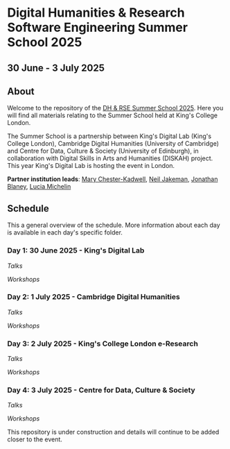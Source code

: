 # Digital Humanities & Research Software Engineering Summer School 2025
## 30 June - 3 July 2025

## About

Welcome to the repository of the [DH & RSE Summer School 2025](https://dhrse2025.er.kcl.ac.uk/). Here you will 
find all materials relating to the Summer School held at King's College London.

The Summer School is a partnership between King's Digital Lab (King's College London), Cambridge Digital Humanities (University of Cambridge) and Centre for Data, Culture & Society (University of Edinburgh), in collaboration with Digital Skills in Arts and Humanities (DISKAH) project. This year King's Digital Lab is hosting the event in London. 

**Partner institution leads**: [Mary Chester-Kadwell](https://www.cdh.cam.ac.uk/about/people/dr-mary-chester-kadwell/), 
[Neil Jakeman](https://kdl.kcl.ac.uk/who-we-are/neil-jakeman/),
[Jonathan Blaney](https://www.cdh.cam.ac.uk/about/people/jonathan-blaney/),
[Lucia Michelin](https://www.cdcs.ed.ac.uk/about)

## Schedule

This a general overview of the schedule. More information about each day is available in each day's specific folder.

### Day 1: 30 June 2025 - King's Digital Lab
*Talks*
 
*Workshops*

### Day 2: 1 July 2025 - Cambridge Digital Humanities
*Talks*
   
*Workshops*

### Day 3: 2 July 2025 - King's College London e-Research
*Talks*
 
*Workshops*


### Day 4: 3 July 2025 - Centre for Data, Culture & Society
*Talks*
 
*Workshops*


This repository is under construction and details will continue to be added closer to the event. 
